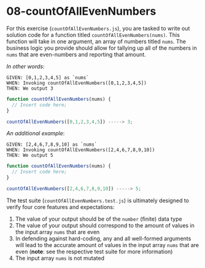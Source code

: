 # 08-countOfAllEvenNumbers

For this exercise (`countOfAllEvenNumbers.js`), you are tasked to write out solution code for a function titled `countOfAllEvenNumbers(nums)`. This function will take in one argument, an array of numbers titled `nums`. The business logic you provide should allow for tallying up all of the numbers in `nums` that are even-numbers and reporting that amount.

_In other words_:

```
GIVEN: [0,1,2,3,4,5] as `nums`
WHEN: Invoking countOfAllEvenNumbers([0,1,2,3,4,5])
THEN: We output 3
```

```js
function countOfAllEvenNumbers(nums) {
  // Insert code here;
}

countOfAllEvenNumbers([0,1,2,3,4,5]) -----> 3;
```

_An additional example_:

```
GIVEN: [2,4,6,7,8,9,10] as `nums`
WHEN: Invoking countOfAllEvenNumbers([2,4,6,7,8,9,10])
THEN: We output 5
```

```js
function countOfAllEvenNumbers(nums) {
  // Insert code here;
}

countOfAllEvenNumbers([2,4,6,7,8,9,10]) -----> 5;
```

The test suite (`countOfAllEvenNumbers.test.js`) is ultimately designed to verify four core features and expectations:

1) The value of your output should be of the `number` (finite) data type 
2) The value of your output should correspond to the amount of values in the input array `nums` that are even
3) In defending against hard-coding, any and all well-formed arguments will lead to the accurate amount of values in the input array `nums` that are even (**note**: see the respective test suite for more information)
4) The input array `nums` is not mutated